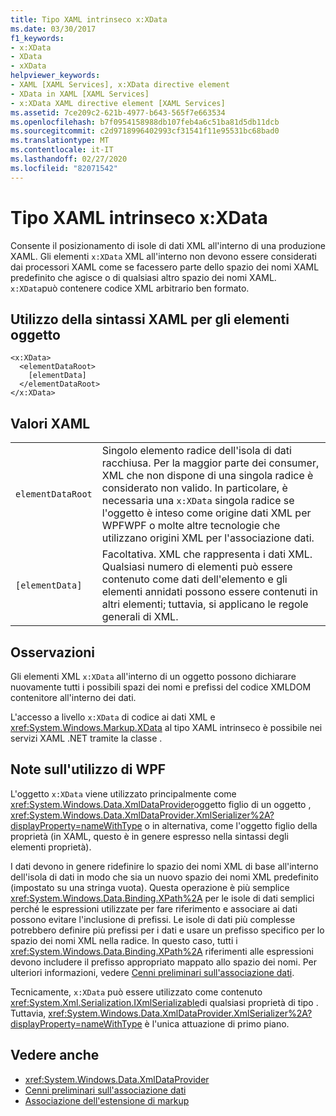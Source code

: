 ```yaml
---
title: Tipo XAML intrinseco x:XData
ms.date: 03/30/2017
f1_keywords:
- x:XData
- XData
- xXData
helpviewer_keywords:
- XAML [XAML Services], x:XData directive element
- XData in XAML [XAML Services]
- x:XData XAML directive element [XAML Services]
ms.assetid: 7ce209c2-621b-4977-b643-565f7e663534
ms.openlocfilehash: b7f0954158988db107feb4a6c51ba81d5db11dcb
ms.sourcegitcommit: c2d9718996402993cf31541f11e95531bc68bad0
ms.translationtype: MT
ms.contentlocale: it-IT
ms.lasthandoff: 02/27/2020
ms.locfileid: "82071542"
---
```

# <a name="xxdata-intrinsic-xaml-type"></a>Tipo XAML intrinseco x:XData
Consente il posizionamento di isole di dati XML all'interno di una produzione XAML. Gli elementi `x:XData` XML all'interno non devono essere considerati dai processori XAML come se facessero parte dello spazio dei nomi XAML predefinito che agisce o di qualsiasi altro spazio dei nomi XAML. `x:XData`può contenere codice XML arbitrario ben formato.

## <a name="xaml-object-element-usage"></a>Utilizzo della sintassi XAML per gli elementi oggetto

```xaml
<x:XData>
  <elementDataRoot>
    [elementData]
  </elementDataRoot>
</x:XData>
```

## <a name="xaml-values"></a>Valori XAML

|||
|-|-|
|`elementDataRoot`|Singolo elemento radice dell'isola di dati racchiusa. Per la maggior parte dei consumer, XML che non dispone di una singola radice è considerato non valido. In particolare, è necessaria una `x:XData` singola radice se l'oggetto è inteso come origine dati XML per WPFWPF o molte altre tecnologie che utilizzano origini XML per l'associazione dati.|
|`[elementData]`|Facoltativa. XML che rappresenta i dati XML. Qualsiasi numero di elementi può essere contenuto come dati dell'elemento e gli elementi annidati possono essere contenuti in altri elementi; tuttavia, si applicano le regole generali di XML.|

## <a name="remarks"></a>Osservazioni

Gli elementi XML `x:XData` all'interno di un oggetto possono dichiarare nuovamente tutti i possibili spazi dei nomi e prefissi del codice XMLDOM contenitore all'interno dei dati.

L'accesso a livello `x:XData` di codice ai dati XML e <xref:System.Windows.Markup.XData> al tipo XAML intrinseco è possibile nei servizi XAML .NET tramite la classe .

## <a name="wpf-usage-notes"></a>Note sull'utilizzo di WPF

L'oggetto `x:XData` viene utilizzato principalmente come <xref:System.Windows.Data.XmlDataProvider>oggetto figlio di un oggetto , <xref:System.Windows.Data.XmlDataProvider.XmlSerializer%2A?displayProperty=nameWithType> o in alternativa, come l'oggetto figlio della proprietà (in XAML, questo è in genere espresso nella sintassi degli elementi proprietà).

I dati devono in genere ridefinire lo spazio dei nomi XML di base all'interno dell'isola di dati in modo che sia un nuovo spazio dei nomi XML predefinito (impostato su una stringa vuota). Questa operazione è più semplice <xref:System.Windows.Data.Binding.XPath%2A> per le isole di dati semplici perché le espressioni utilizzate per fare riferimento e associare ai dati possono evitare l'inclusione di prefissi. Le isole di dati più complesse potrebbero definire più prefissi per i dati e usare un prefisso specifico per lo spazio dei nomi XML nella radice. In questo caso, tutti i <xref:System.Windows.Data.Binding.XPath%2A> riferimenti alle espressioni devono includere il prefisso appropriato mappato allo spazio dei nomi. Per ulteriori informazioni, vedere [Cenni preliminari sull'associazione dati](../data/data-binding-overview.md).

Tecnicamente, `x:XData` può essere utilizzato come contenuto <xref:System.Xml.Serialization.IXmlSerializable>di qualsiasi proprietà di tipo . Tuttavia, <xref:System.Windows.Data.XmlDataProvider.XmlSerializer%2A?displayProperty=nameWithType> è l'unica attuazione di primo piano.

## <a name="see-also"></a>Vedere anche

- <xref:System.Windows.Data.XmlDataProvider>
- [Cenni preliminari sull'associazione dati](../data/data-binding-overview.md)
- [Associazione dell'estensione di markup](../../framework/wpf/advanced/binding-markup-extension.md)
